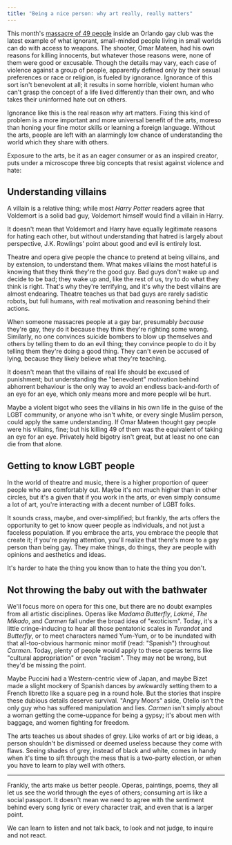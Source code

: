 ```yaml
---
title: "Being a nice person: why art really, really matters"
---
```


This month's [massacre of 49 people](http://www.cnn.com/2016/06/12/us/orlando-nightclub-shooting/) inside an Orlando gay club was the latest example of what ignorant, small-minded people living in small worlds can do with access to weapons. The shooter, Omar Mateen, had his own reasons for killing innocents, but whatever those reasons were, none of them were good or excusable. Though the details may vary, each case of violence against a group of people, apparently defined only by their sexual preferences or race or religion, is fueled by ignorance. Ignorance of this sort isn't benevolent at all; it results in some horrible, violent human who can't grasp the concept of a life lived differently than their own, and who takes their uninformed hate out on others.

Ignorance like this is the real reason why art matters. Fixing this kind of problem is a more important and more universal benefit of the arts, moreso than honing your fine motor skills or learning a foreign language. Without the arts, people are left with an alarmingly low chance of understanding the world which they share with others.

Exposure to the arts, be it as an eager consumer or as an inspired creator, puts under a microscope three big concepts that resist against violence and hate:

## Understanding villains

A villain is a relative thing; while most *Harry Potter* readers agree that Voldemort is a solid bad guy, Voldemort himself would find a villain in Harry. 

It doesn't mean that Voldemort and Harry have equally legitimate reasons for hating each other, but without understanding that hatred is largely about perspective, J.K. Rowlings' point about good and evil is entirely lost.

Theatre and opera give people the chance to pretend at being villains, and by extension, to understand them. What makes villains the most hateful is knowing that they think they're the good guy. Bad guys don't wake up and decide to be bad; they wake up and, like the rest of us, try to do what they think is right. That's why they're terrifying, and it's why the best villains are almost endearing. Theatre teaches us that bad guys are rarely sadistic robots, but full humans, with real motivation and reasoning behind their actions.

When someone massacres people at a gay bar, presumably *because* they're gay, they do it because they think they're righting some wrong. Similarly, no one convinces suicide bombers to blow up themselves and others by telling them to do an evil thing; they convince people to do it by telling them they're doing a good thing. They can't even be accused of lying, because they likely believe what they're teaching. 

It doesn't mean that the villains of real life should be excused of punishment; but understanding the "benevolent" motivation behind abhorrent behaviour is the only way to avoid an endless back-and-forth of an eye for an eye, which only means more and more people wil be hurt.

Maybe a violent bigot who sees the villains in his own life in the guise of the LGBT community, or anyone who isn't white, or every single Muslim person, could apply the same understanding. If Omar Mateen thought gay people were his villains, fine; but his killing 49 of them was the equivalent of taking an eye for an eye. Privately held bigotry isn't great, but at least no one can die from that alone.

## Getting to know LGBT people

In the world of theatre and music, there is a higher proportion of queer people who are comfortably out. Maybe it's not much higher than in other circles, but it's a given that if you work in the arts, or even simply consume a lot of art, you're interacting with a decent number of LGBT folks.

It sounds crass, maybe, and over-simplified; but frankly, the arts offers the opportunity to get to know queer people as individuals, and not just a faceless population. If you embrace the arts, you embrace the people that create it; if you're paying attention, you'll realize that there's more to a gay person than being gay. They make things, do things, they are people with opinions and aesthetics and ideas. 

It's harder to hate the thing you know than to hate the thing you don't.

## Not throwing the baby out with the bathwater

We'll focus more on opera for this one, but there are no doubt examples from all artistic disciplines. Operas like *Madama Butterfly*, *Lakmé*, *The Mikado*, and *Carmen* fall under the broad idea of "exoticism". Today, it's a little cringe-inducing to hear all those pentatonic scales in *Turandot* and *Butterfly*, or to meet characters named Yum-Yum, or to be inundated with that all-too-obvious harmonic minor motif (read: "Spanish") throughout *Carmen*. Today, plenty of people would apply to these operas terms like "cultural appropriation" or even "racism". They may not be wrong, but they'd be missing the point.

Maybe Puccini had a Western-centric view of Japan, and maybe Bizet made a slight mockery of Spanish dances by awkwardly setting them to a French libretto like a square peg in a round hole. But the stories that inspire these dubious details deserve survival. "Angry Moors" aside, Otello isn't the only guy who has suffered manipulation and lies. *Carmen* isn't simply about a woman getting the come-uppance for being a gypsy; it's about men with baggage, and women fighting for freedom.

The arts teaches us about shades of grey. Like works of art or big ideas, a person shouldn't be dismissed or deemed useless because they come with flaws. Seeing shades of grey, instead of black and white, comes in handy when it's time to sift through the mess that is a two-party election, or when you have to learn to play well with others.

***
Frankly, the arts make us better people. Operas, paintings, poems, they all let us see the world through the eyes of others; consuming art is like a social passport. It doesn't mean we need to agree with the sentiment behind every song lyric or every character trait, and even that is a larger point. 

We can learn to listen and not talk back, to look and not judge, to inquire and not react.

